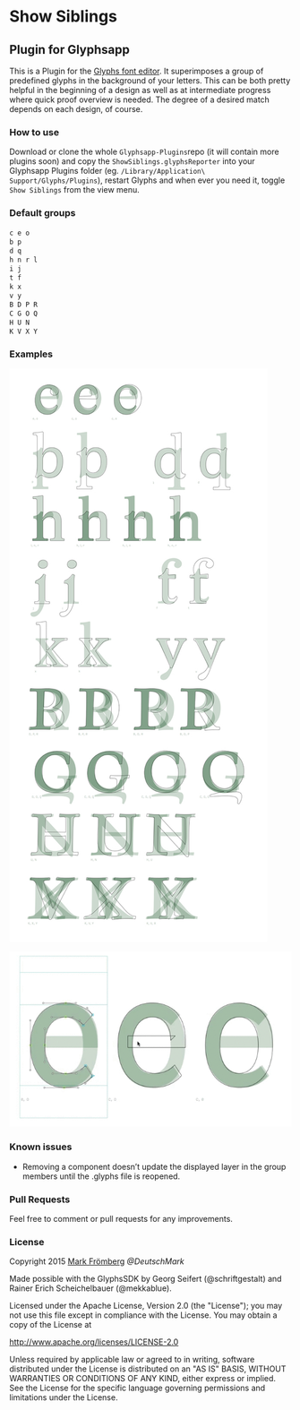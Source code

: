 # Show Siblings

## Plugin for Glyphsapp

This is a Plugin for the [Glyphs font editor](http://glyphsapp.com/). It superimposes a group of predefined glyphs in the background of your letters. This can be both pretty helpful in the beginning of a design as well as at intermediate progress where quick proof overview is needed. The degree of a desired match depends on each design, of course.

### How to use

Download or clone the whole `Glyphsapp-Plugins`repo (it will contain more plugins soon) and copy the `ShowSiblings.glyphsReporter` into your Glyphsapp Plugins folder (eg. `/Library/Application\ Support/Glyphs/Plugins`), restart Glyphs and when ever you need it, toggle `Show Siblings` from the view menu.

### Default groups

```
c e o
b p
d q
h n r l
i j
t f
k x
v y
B D P R
C G O Q
H U N
K V X Y
```

### Examples

![Show Siblings Shequalin Demo](https://raw.githubusercontent.com/DeutschMark/Show-Siblings/master/Screenshots/ShowSiblings%20Shequalin%20DeutschMark.jpg?raw=true "Show Siblings Shequalin Demo")

![Show Siblings live Demo](https://raw.githubusercontent.com/DeutschMark/Show-Siblings/master/Screenshots/screencapDemoFont.gif?raw=true "Show Siblings live Demo")


### Known issues

- Removing a component doesn’t update the displayed layer in the group members until the .glyphs file is reopened.

### Pull Requests

Feel free to comment or pull requests for any improvements.

### License

Copyright 2015 [Mark Frömberg](http://www.markfromberg.com/) *@DeutschMark*

Made possible with the GlyphsSDK by Georg Seifert (@schriftgestalt) and Rainer Erich Scheichelbauer (@mekkablue).

Licensed under the Apache License, Version 2.0 (the "License");
you may not use this file except in compliance with the License.
You may obtain a copy of the License at

http://www.apache.org/licenses/LICENSE-2.0

Unless required by applicable law or agreed to in writing, software
distributed under the License is distributed on an "AS IS" BASIS,
WITHOUT WARRANTIES OR CONDITIONS OF ANY KIND, either express or implied.
See the License for the specific language governing permissions and
limitations under the License.
